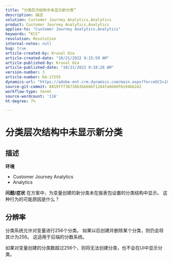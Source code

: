 ```yaml
---
title: “分类层次结构中未显示新分类”
description: 描述
solution: Customer Journey Analytics,Analytics
product: Customer Journey Analytics,Analytics
applies-to: "Customer Journey Analytics,Analytics"
keywords: “KCS”
resolution: Resolution
internal-notes: null
bug: true
article-created-by: Krunal Oza
article-created-date: "10/21/2022 9:15:59 AM"
article-published-by: Krunal Oza
article-published-date: "10/21/2022 9:18:28 AM"
version-number: 3
article-number: KA-17255
dynamics-url: "https://adobe-ent.crm.dynamics.com/main.aspx?forceUCI=1&pagetype=entityrecord&etn=knowledgearticle&id=8dff38f6-2051-ed11-bba2-0022480867fb"
source-git-commit: 8819fff38738b3bb68bf1284fa0d40f61946b242
workflow-type: tm+mt
source-wordcount: '116'
ht-degree: 7%

---
```


# 分类层次结构中未显示新分类

## 描述

<b>环境</b>
- Customer Journey Analytics
- Analytics



<b>问题/症状</b>
在方案中，为变量创建的新分类未在报表包设置的分类结构中显示。 这种行为的可能原因是什么？


## 分辨率


分类系统允许对变量进行256个分类。 如果以后创建并删除某个分类，则仍会将其计为256。 这适用于后端的分数系统。

如果对变量创建的分类数超过256个，则将无法创建分类，也不会在UI中显示分类。
